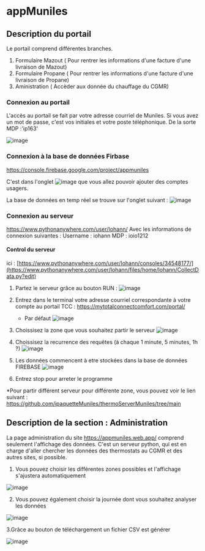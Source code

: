 # appMuniles
## Description du portail
Le portail comprend différentes branches.
  1.  Formulaire Mazout ( Pour rentrer les informations d'une facture d'une livraison de Mazout)
  2.  Formulaire Propane ( Pour rentrer les informations d'une facture d'une livraison de Propane)
  3.  Aministration ( Accèder aux donnée du chauffage du CGMR)

### Connexion au portail
L'accès au portail se fait par votre adresse courriel de Muniles. Si vous avez un mot de passe, 
c'est vos initiales et votre poste téléphonique.
De la sorte MDP :'ip163'

![image](https://github.com/ipaquetteMuniles/appMuniles/assets/169171284/0290177a-4cae-4cbc-99d5-54689d14aee9)

### Connexion à la base de données Firbase
https://console.firebase.google.com/project/appmuniles

C'est dans l'onglet ![image](https://github.com/ipaquetteMuniles/appMuniles/assets/169171284/73fb98c1-c9e7-453e-8f37-9e4fa84ecd29) que vous allez pouvoir ajouter des comptes usagers.

La base de données en temp réel se trouve sur l'onglet suivant : ![image](https://github.com/ipaquetteMuniles/appMuniles/assets/169171284/4e9709fc-058d-4afd-965c-4898212474e0)

### Connexion au serveur
https://www.pythonanywhere.com/user/Iohann/
Avec les informations de connexion suivantes :
Username : iohann
MDP : ioio1212

#### Control du serveur
ici : [https://www.pythonanywhere.com/user/Iohann/consoles/34548177/](https://www.pythonanywhere.com/user/Iohann/files/home/Iohann/CollectData.py?edit)
1. Partez le serveur grâce au bouton RUN : ![image](https://github.com/ipaquetteMuniles/appMuniles/assets/169171284/853db649-68d7-43f1-b505-fea7d2cdee33)
2. Entrez dans le terminal votre adresse courriel correspondante à votre compte au portail TCC : https://mytotalconnectcomfort.com/portal/
     - Par défaut
       ![image](https://github.com/ipaquetteMuniles/appMuniles/assets/169171284/dc3deca6-397e-4fa0-b9fd-91864909bf2b)

3. Choissisez la zone que vous souhaitez partir le serveur
   ![image](https://github.com/ipaquetteMuniles/appMuniles/assets/169171284/5220f874-dc20-46a4-801b-c9eff4496a70)

4. Choissisez la recurrence des requêtes (à chaque 1 minute, 5 minutes, 1h ?)
   ![image](https://github.com/ipaquetteMuniles/appMuniles/assets/169171284/383348de-fa21-4755-b5af-74469aa139f4)

5. Les données commencent à etre stockées dans la base de données FIREBASE
   ![image](https://github.com/ipaquetteMuniles/appMuniles/assets/169171284/36568b1d-7ff6-4ff2-952e-ff98433e8c9a)

6. Entrez stop pour arreter le programme

*Pour partir différent serveur pour différente zone, vous pouvez voir le lien suivant : https://github.com/ipaquetteMuniles/thermoServerMuniles/tree/main


## Description de la section : Administration
La page administration du site https://appmuniles.web.app/ comprend seulement l'affichage des données. C'est un serveur python, qui est en charge d'aller chercher les données des thermostats au CGMR et des autres sites, si possible.

1. Vous pouvez choisir les différentes zones possibles et l'affichage s'ajustera automatiquement

![image](https://github.com/ipaquetteMuniles/appMuniles/assets/169171284/f8bc5a8d-d6a6-471a-a93f-7ac861834e12)

2. Vous pouvez également choisir la journée dont vous souhaitez analyser les données

![image](https://github.com/ipaquetteMuniles/appMuniles/assets/169171284/ebff97e6-acfa-4f1e-ba71-b9b0bfb6d635)

3.Grâce au bouton de téléchargement un fichier CSV est générer

![image](https://github.com/ipaquetteMuniles/appMuniles/assets/169171284/611f2ae3-bb52-4be3-8b48-c65df48616de)

